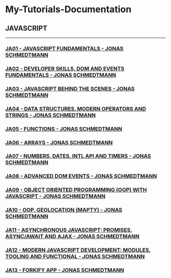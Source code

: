 # My-Tutorials-Documentation

## JAVASCRIPT

---

### [JA01 - JAVASCRIPT FUNDAMENTALS - JONAS SCHMEDTMANN](/courses/JA01.md)

### [JA02 - DEVELOPER SKILLS, DOM AND EVENTS FUNDAMENTALS - JONAS SCHMEDTMANN](/courses/JA02)

### [JA03 - JAVASCRIPT BEHIND THE SCENES - JONAS SCHMEDTMANN](/courses/JA03)

### [JA04 - DATA STRUCTURES, MODERN OPERATORS AND STRINGS - JONAS SCHMEDTMANN](/courses/JA04)

### [JA05 - FUNCTIONS - JONAS SCHMEDTMANN](/courses/JA05)

### [JA06 - ARRAYS - JONAS SCHMEDTMANN](/courses/JA06)

### [JA07 - NUMBERS, DATES, INTL API AND TIMERS - JONAS SCHMEDTMANN](/courses/JA07)

### [JA08 - ADVANCED DOM EVENTS - JONAS SCHMEDTMANN](/courses/JA08)

### [JA09 - OBJECT ORIENTED PROGRAMMING (OOP) WITH JAVASCRIPT - JONAS SCHMEDTMANN](/courses/JA09)

### [JA10 - OOP, GEOLOCATION (MAPTY) - JONAS SCHMEDTMANN](/courses/JA10)

### [JA11 - ASYNCHRONOUS JAVASCRIPT: PROMISES, ASYNC/AWAIT AND AJAX - JONAS SCHMEDTMANN](/courses/JA11)

### [JA12 - MODERN JAVASCRIPT DEVELOPMENT: MODULES, TOOLING AND FUNCTIONAL - JONAS SCHMEDTMANN](/courses/JA12)

### [JA13 - FORKIFY APP - JONAS SCHMEDTMANN](/courses/JA13)
